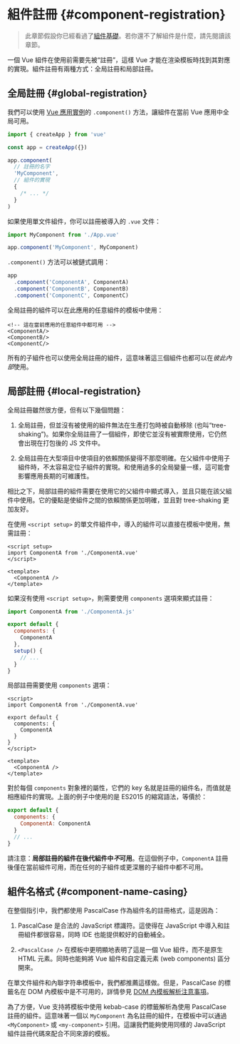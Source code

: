 # 組件註冊 {#component-registration}

> 此章節假設你已經看過了[組件基礎](/guide/essentials/component-basics)。若你還不了解組件是什麼，請先閱讀該章節。

<VueSchoolLink href="https://vueschool.io/lessons/vue-3-global-vs-local-vue-components" title="免費的 Vue.js 組件註冊課程"/>

一個 Vue 組件在使用前需要先被“註冊”，這樣 Vue 才能在渲染模板時找到其對應的實現。組件註冊有兩種方式：全局註冊和局部註冊。

## 全局註冊 {#global-registration}

我們可以使用 [Vue 應用實例](/guide/essentials/application)的 `.component()` 方法，讓組件在當前 Vue 應用中全局可用。

```js
import { createApp } from 'vue'

const app = createApp({})

app.component(
  // 註冊的名字
  'MyComponent',
  // 組件的實現
  {
    /* ... */
  }
)
```

如果使用單文件組件，你可以註冊被導入的 `.vue` 文件：

```js
import MyComponent from './App.vue'

app.component('MyComponent', MyComponent)
```

`.component()` 方法可以被鏈式調用：

```js
app
  .component('ComponentA', ComponentA)
  .component('ComponentB', ComponentB)
  .component('ComponentC', ComponentC)
```

全局註冊的組件可以在此應用的任意組件的模板中使用：

```vue-html
<!-- 這在當前應用的任意組件中都可用 -->
<ComponentA/>
<ComponentB/>
<ComponentC/>
```

所有的子組件也可以使用全局註冊的組件，這意味著這三個組件也都可以在*彼此內部*使用。

## 局部註冊 {#local-registration}

全局註冊雖然很方便，但有以下幾個問題：

1. 全局註冊，但並沒有被使用的組件無法在生產打包時被自動移除 (也叫“tree-shaking”)。如果你全局註冊了一個組件，即使它並沒有被實際使用，它仍然會出現在打包後的 JS 文件中。

2. 全局註冊在大型項目中使項目的依賴關係變得不那麼明確。在父組件中使用子組件時，不太容易定位子組件的實現。和使用過多的全局變量一樣，這可能會影響應用長期的可維護性。

相比之下，局部註冊的組件需要在使用它的父組件中顯式導入，並且只能在該父組件中使用。它的優點是使組件之間的依賴關係更加明確，並且對 tree-shaking 更加友好。

<div class="composition-api">

在使用 `<script setup>` 的單文件組件中，導入的組件可以直接在模板中使用，無需註冊：

```vue
<script setup>
import ComponentA from './ComponentA.vue'
</script>

<template>
  <ComponentA />
</template>
```

如果沒有使用 `<script setup>`，則需要使用 `components` 選項來顯式註冊：

```js
import ComponentA from './ComponentA.js'

export default {
  components: {
    ComponentA
  },
  setup() {
    // ...
  }
}
```

</div>
<div class="options-api">

局部註冊需要使用 `components` 選項：

```vue
<script>
import ComponentA from './ComponentA.vue'

export default {
  components: {
    ComponentA
  }
}
</script>

<template>
  <ComponentA />
</template>
```

</div>

對於每個 `components` 對象裡的屬性，它們的 key 名就是註冊的組件名，而值就是相應組件的實現。上面的例子中使用的是 ES2015 的縮寫語法，等價於：

```js
export default {
  components: {
    ComponentA: ComponentA
  }
  // ...
}
```

請注意：**局部註冊的組件在後代組件中<i>不</i>可用**。在這個例子中，`ComponentA` 註冊後僅在當前組件可用，而在任何的子組件或更深層的子組件中都不可用。

## 組件名格式 {#component-name-casing}

在整個指引中，我們都使用 PascalCase 作為組件名的註冊格式，這是因為：

1. PascalCase 是合法的 JavaScript 標識符。這使得在 JavaScript 中導入和註冊組件都很容易，同時 IDE 也能提供較好的自動補全。

2. `<PascalCase />` 在模板中更明顯地表明了這是一個 Vue 組件，而不是原生 HTML 元素。同時也能夠將 Vue 組件和自定義元素 (web components) 區分開來。

在單文件組件和內聯字符串模板中，我們都推薦這樣做。但是，PascalCase 的標籤名在 DOM 內模板中是不可用的，詳情參見 [DOM 內模板解析注意事項](/guide/essentials/component-basics#in-dom-template-parsing-caveats)。

為了方便，Vue 支持將模板中使用 kebab-case 的標籤解析為使用 PascalCase 註冊的組件。這意味著一個以 `MyComponent` 為名註冊的組件，在模板中可以通過 `<MyComponent>` 或 `<my-component>` 引用。這讓我們能夠使用同樣的 JavaScript 組件註冊代碼來配合不同來源的模板。
